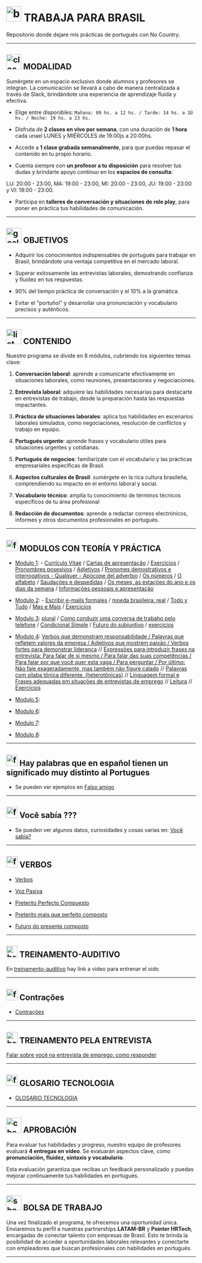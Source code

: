 # <img width="40" height="40" src="https://img.icons8.com/fluency/40/brazil.png" alt="brazil"/> TRABAJA PARA BRASIL

Repositorio donde dejare mis prácticas de portugués con No Country.

---

## <img width="40" height="40" src="https://img.icons8.com/dusk/40/clock--v1.png" alt="clock--v1"/> MODALIDAD

Sumérgete en un espacio exclusivo donde alumnos y profesores se integran. La comunicación se llevará a cabo de manera centralizada a través de Slack, brindándote una experiencia de aprendizaje fluida y efectiva.

- Elige entre disponibles: ```Mañana: 09 hs. a 12 hs. / Tarde: 14 hs. a 1Ú hs. / Noche: 19 hs. a 23 hs.```

- Disfruta de **2 clases en vivo por semana**, con una duración de **1 hora** cada unael LUNES y MIÉRCOLES de 19:00js a 20:00hs.

- Accede a **1 clase grabada semanalmente**, para que puedas repasar el contenido en tu propio horario.

- Cuenta siempre con **un profesor a tu disposición** para resolver tus dudas y brindarte apoyo continuo en los **espacios de consulta**:

LU: 20:00 - 23:00, MA: 19:00 - 23:00, MI: 20:00 - 23:00, JU: 19:00 - 23:00 y VI: 19:00 - 23:00.

- Participa en **talleres de conversación y situaciones de role play**, para poner en práctica tus habilidades de comunicación.

---

## <img width="40" height="40" src="https://img.icons8.com/color/40/goal--v1.png" alt="goal--v1"/> OBJETIVOS


- Adquirir los conocimientos indispensables de portugués para trabajar en Brasil, brindándote una ventaja competitiva en el mercado laboral.

- Superar exitosamente las entrevistas laborales, demostrando confianza y fluidez en tus respuestas.

- 90% del tiempo práctica de conversación y el 10% a la gramática.

- Evitar el "portuñol" y desarrollar una pronunciación y vocabulario precisos y auténticos.

---

## <img width="40" height="40" src="https://img.icons8.com/bubbles/40/list.png" alt="list"/> CONTENIDO

Nuestro programa se divide en 8 módulos, cubriendo los siguientes temas clave:

1. **Conversación laboral**: aprende a comunicarte efectivamente en situaciones laborales, como reuniones, presentaciones y negociaciones.

2. **Entrevista laboral**:  adquiere las habilidades necesarias para destacarte en entrevistas de trabajo, desde la preparación hasta las respuestas impactantes.

3.  **Práctica de situaciones laborales**: aplica tus habilidades en escenarios laborales simulados, como negociaciones,
resolución de conflictos y trabajo en equipo.

4. **Portugués urgente**: aprende frases y vocabulario útiles para situaciones urgentes y cotidianas.

5. **Portugués de negocios**: familiarízate con el vocabulario y las prácticas empresariales específicas de Brasil.

6. **Aspectos culturales de Brasil**: sumérgete en la rica cultura brasileña, comprendiendo su impacto en el entorno laboral
y social.

7. **Vocabulario técnico**: amplía tu conocimiento de términos técnicos específicos de tu área profesional

8. **Redacción de documentos**: aprende a redactar correos electrónicos, informes y otros documentos profesionales en portugués.

---

## <img width="30" height="30" src="https://img.icons8.com/nolan/30/form.png" alt="form"/> MODULOS CON TEORÍA Y PRÁCTICA

- [Modulo 1](https://github.com/eugenia1984/trabajaParaBrasil/blob/main/modulo1/README.md): - [Currículo Vitae](https://github.com/eugenia1984/trabajaParaBrasil/blob/main/modulo1/curriculo-vitae.md) / [Cartas de apresentação](https://github.com/eugenia1984/trabajaParaBrasil/blob/main/modulo1/cartas_de_apresentacao.md) /  [Exercicios](https://github.com/eugenia1984/trabajaParaBrasil/blob/main/modulo1/exercicios.md) / [Pronombres posesivos](https://github.com/eugenia1984/trabajaParaBrasil/blob/main/modulo1/pronomes_posesivos.md) / [Adjetivos](https://github.com/eugenia1984/trabajaParaBrasil/blob/main/modulo1/adjetivos.md) / [Pronomes demostrativos e interrogativos - Qualquer - Apócope del adverbio](https://github.com/eugenia1984/trabajaParaBrasil/blob/main/modulo1/pronomes_demonstrativos_interrogativos_apocope_del_adverbio.md) / [Os números](https://github.com/eugenia1984/trabajaParaBrasil/blob/main/modulo1/numeros.md) / [O alfabeto](https://github.com/eugenia1984/trabajaParaBrasil/blob/main/modulo1/o-alfabeto.md) / [Saudações e despedidas](https://github.com/eugenia1984/trabajaParaBrasil/blob/main/modulo1/saludos_despedidas.md) / [Os meses, as estações do ano e os dias da semana](https://github.com/eugenia1984/trabajaParaBrasil/blob/main/modulo1/meses_estaciones_dias_da_semana.md) / [Informações pessoais e apresentação](https://github.com/eugenia1984/trabajaParaBrasil/blob/main/modulo1/informacion_personal_presentacion.md)
  

- [Modulo 2](https://github.com/eugenia1984/trabajaParaBrasil/blob/main/modulo2/README.md): - [Escribir e-mails formales](https://github.com/eugenia1984/trabajaParaBrasil/blob/main/modulo2/escribir_e-mails_formales.md) / [ moeda brasileira: real](https://github.com/eugenia1984/trabajaParaBrasil/blob/main/modulo2/a_moeda_brasileira.md) /  [Todo y Tudo](https://github.com/eugenia1984/trabajaParaBrasil/blob/main/modulo2/tudo_todo.md) / [Mas e Mais](https://github.com/eugenia1984/trabajaParaBrasil/blob/main/modulo2/mas_mais.md) / [Exercicios](https://github.com/eugenia1984/trabajaParaBrasil/blob/main/modulo2/exercicios.md)

- [Modulo 3](https://github.com/eugenia1984/trabajaParaBrasil/tree/main/modulo3):  [plural](https://github.com/eugenia1984/trabajaParaBrasil/blob/main/modulo3/plural.md) / [Como conduzir uma conversa de trabaho pelo telefone](https://github.com/eugenia1984/trabajaParaBrasil/blob/main/modulo3/converza_telefone.md) / [Condicional Simple](https://github.com/eugenia1984/trabajaParaBrasil/blob/main/modulo3/condicional_simple.md) /  [Futuro do subjuntivo](https://github.com/eugenia1984/trabajaParaBrasil/blob/main/modulo3/futuro_do_subjuntivo.md) /  [exercicios](https://github.com/eugenia1984/trabajaParaBrasil/blob/main/modulo3/exercicios.md)

- [Modulo 4](https://github.com/eugenia1984/trabajaParaBrasil/tree/main/modulo4):  [Verbos que demonstram responsabilidade / Palavras que refletem valores da empresa / Adjetivos que mostrem paixão / Verbos fortes para demonstrar liderança](https://github.com/eugenia1984/trabajaParaBrasil/blob/main/modulo4/tema1.md) // [Expressões para introduzir frases na entrevista: Para falar de si mesmo / Para falar das suas competências / Para falar por que você quer esta vaga / Para perguntar / Por último: Não fale exageradamente, mas também não figure calado](https://github.com/eugenia1984/trabajaParaBrasil/blob/main/modulo4/tema2.md)  //   [Palavras com sílaba tônica diferente. (heterotônicas)](https://github.com/eugenia1984/trabajaParaBrasil/blob/main/modulo4/tema5.md) // [Linguagem formal e Frases adequadas em situações de entrevistas de emprego](https://github.com/eugenia1984/trabajaParaBrasil/blob/main/modulo4/tema3.md)  // [Leitura](https://github.com/eugenia1984/trabajaParaBrasil/blob/main/modulo4/tema6.md) // [Exercícios](https://github.com/eugenia1984/trabajaParaBrasil/blob/main/modulo4/tema4.md) 

- [Modulo 5](https://github.com/eugenia1984/trabajaParaBrasil/tree/main/modulo5): 

- [Modulo 6](https://github.com/eugenia1984/trabajaParaBrasil/tree/main/modulo6): 

- [Modulo 7](https://github.com/eugenia1984/trabajaParaBrasil/tree/main/modulo7): 

- [Modulo 8](https://github.com/eugenia1984/trabajaParaBrasil/tree/main/modulo8): 

---

## <img width="30" height="30" src="https://img.icons8.com/nolan/30/form.png" alt="form"/> Hay palabras que en español tienen un significado muy distinto al Portugues

- Se pueden ver ejemplos en [Falso amigo](https://github.com/eugenia1984/trabajaParaBrasil/blob/main/falso_amigo.md)

---

## <img width="30" height="30" src="https://img.icons8.com/nolan/30/form.png" alt="form"/> Você sabía ???

- Se pueden ver algunos datos, curiosidades y cosas varias en: [Você sabía?](https://github.com/eugenia1984/trabajaParaBrasil/blob/main/voce_sabia.md)

---

## <img width="30" height="30" src="https://img.icons8.com/nolan/30/form.png" alt="form"/> VERBOS

- [Verbos](https://github.com/eugenia1984/trabajaParaBrasil/blob/main/verbos.md)

- [Voz Pasiva](https://github.com/eugenia1984/trabajaParaBrasil/blob/main/voz_pasiva.md)

- [Preterito Perfecto Compuesto](https://github.com/eugenia1984/trabajaParaBrasil/blob/main/preterito_perfecto_compuesto_indicativo.md)

- [Preterito mais que perfeito composto](https://github.com/eugenia1984/trabajaParaBrasil/blob/main/preterito_mais_que_perfeito_composto.md)

- [Futuro do presente composto](https://github.com/eugenia1984/trabajaParaBrasil/blob/main/futuro_do_presente_composto.md)
  
---

## <img width="30" height="30" src="https://img.icons8.com/color/30/hearing.png" alt="hearing"/> TREINAMENTO-AUDITIVO

En [treinamento-auditivo](https://github.com/eugenia1984/trabajaParaBrasil/blob/main/treinamento-auditivo.md) hay link a video para entrenar el oido

---
## <img width="30" height="30" src="https://img.icons8.com/nolan/30/form.png" alt="form"/> Contrações

- [Contrações](https://github.com/eugenia1984/trabajaParaBrasil/blob/main/contracoes.md)

---

## <img width="30" height="30" src="https://img.icons8.com/color/30/hearing.png" alt="hearing"/> TREINAMENTO PELA ENTREVISTA

[Falar sobre você na entrevista de emprego: como responder](https://github.com/eugenia1984/trabajaParaBrasil/blob/main/treinamento_pela_entrevista.md)

---

## <img width="30" height="30" src="https://img.icons8.com/nolan/30/form.png" alt="form"/> GLOSARIO TECNOLOGIA

- [GLOSARIO TECNOLOGIA](https://github.com/eugenia1984/trabajaParaBrasil/blob/main/glosario_tecnologia.md)
  
---

## <img width="40" height="40" src="https://img.icons8.com/emoji/40/check-mark-button-emoji.png" alt="check-mark-button-emoji"/> APROBACIÓN

Para evaluar tus habilidades y progreso, nuestro equipo de profesores evaluará **4 entregas en video**. Se evaluarán
aspectos clave, como **pronunciación, fluidez, sintaxis y vocabulario**.

Esta evaluación garantiza que recibas un feedback personalizado y puedas mejorar continuamente tus habilidades en portugués.

---

## <img width="40" height="40" src="https://img.icons8.com/color/40/shopping-bag--v1.png" alt="shopping-bag--v1"/> BOLSA DE TRABAJO 

Una vez finalizado el programa, te ofrecemos una oportunidad única. Enviaremos tu perfil a nuestras partnerships **LATAM-BR** y **Pointer HRTech**,  encargadas de conectar talento con empresas de Brasil. Esto te brinda la posibilidad de acceder a oportunidades laborales relevantes y conectarte con empleadores que buscan profesionales con habilidades en portugués.


---

